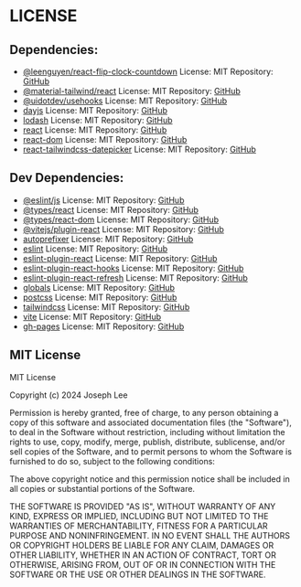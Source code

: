 # LICENSE

## Dependencies:

- [@leenguyen/react-flip-clock-countdown](https://www.npmjs.com/package/@leenguyen/react-flip-clock-countdown)
  License: MIT
  Repository: [GitHub](https://github.com/sLeeNguyen/react-flip-clock-countdown)
- [@material-tailwind/react](https://www.npmjs.com/package/@material-tailwind/react)
  License: MIT
  Repository: [GitHub](https://github.com/creativetimofficial/material-tailwind)
- [@uidotdev/usehooks](https://www.npmjs.com/package/@uidotdev/usehooks)
  License: MIT
  Repository: [GitHub](https://github.com/uidotdev/usehooks)
- [dayjs](https://www.npmjs.com/package/dayjs)
  License: MIT
  Repository: [GitHub](https://github.com/iamkun/dayjs)
- [lodash](https://www.npmjs.com/package/lodash)
  License: MIT
  Repository: [GitHub](https://github.com/lodash/lodash)
- [react](https://www.npmjs.com/package/react)
  License: MIT
  Repository: [GitHub](https://github.com/facebook/react)
- [react-dom](https://www.npmjs.com/package/react-dom)
  License: MIT
  Repository: [GitHub](https://github.com/facebook/react)
- [react-tailwindcss-datepicker](https://www.npmjs.com/package/react-tailwindcss-datepicker)
  License: MIT
  Repository: [GitHub](https://github.com/onesine/react-tailwindcss-datepicker)

## Dev Dependencies:
- [@eslint/js](https://www.npmjs.com/package/@eslint/js)
  License: MIT
  Repository: [GitHub](https://github.com/eslint/eslint)
- [@types/react](https://www.npmjs.com/package/@types/react)
  License: MIT
  Repository: [GitHub](https://github.com/DefinitelyTyped/DefinitelyTyped)
- [@types/react-dom](https://www.npmjs.com/package/@types/react-dom)
  License: MIT
  Repository: [GitHub](https://github.com/DefinitelyTyped/DefinitelyTyped)
- [@vitejs/plugin-react](https://www.npmjs.com/package/@vitejs/plugin-react)
  License: MIT
  Repository: [GitHub](https://github.com/vitejs/vite-plugin-react)
- [autoprefixer](https://www.npmjs.com/package/autoprefixer)
  License: MIT
  Repository: [GitHub](https://github.com/postcss/autoprefixer)
- [eslint](https://www.npmjs.com/package/eslint)
  License: MIT
  Repository: [GitHub](https://github.com/eslint/eslint)
- [eslint-plugin-react](https://www.npmjs.com/package/eslint-plugin-react)
  License: MIT
  Repository: [GitHub](https://github.com/jsx-eslint/eslint-plugin-react)
- [eslint-plugin-react-hooks](https://www.npmjs.com/package/eslint-plugin-react-hooks)
  License: MIT
  Repository: [GitHub](https://github.com/facebook/react)
- [eslint-plugin-react-refresh](https://www.npmjs.com/package/eslint-plugin-react-refresh)
  License: MIT
  Repository: [GitHub](https://github.com/ArnaudBarre/eslint-plugin-react-refresh)
- [globals](https://www.npmjs.com/package/globals)
  License: MIT
  Repository: [GitHub](https://github.com/sindresorhus/globals)
- [postcss](https://www.npmjs.com/package/postcss)
  License: MIT
  Repository: [GitHub](https://github.com/postcss/postcss)
- [tailwindcss](https://www.npmjs.com/package/tailwindcss)
  License: MIT
  Repository: [GitHub](https://github.com/tailwindlabs/tailwindcss)
- [vite](https://www.npmjs.com/package/vite)
  License: MIT
  Repository: [GitHub](https://github.com/vitejs/vite)
- [gh-pages](https://www.npmjs.com/package/gh-pages)
  License: MIT
  Repository: [GitHub](https://github.com/tschaub/gh-pages)

## MIT License

MIT License

Copyright (c) 2024 Joseph Lee

Permission is hereby granted, free of charge, to any person obtaining a copy
of this software and associated documentation files (the "Software"), to deal
in the Software without restriction, including without limitation the rights
to use, copy, modify, merge, publish, distribute, sublicense, and/or sell
copies of the Software, and to permit persons to whom the Software is
furnished to do so, subject to the following conditions:

The above copyright notice and this permission notice shall be included in all
copies or substantial portions of the Software.

THE SOFTWARE IS PROVIDED "AS IS", WITHOUT WARRANTY OF ANY KIND, EXPRESS OR
IMPLIED, INCLUDING BUT NOT LIMITED TO THE WARRANTIES OF MERCHANTABILITY,
FITNESS FOR A PARTICULAR PURPOSE AND NONINFRINGEMENT. IN NO EVENT SHALL THE
AUTHORS OR COPYRIGHT HOLDERS BE LIABLE FOR ANY CLAIM, DAMAGES OR OTHER
LIABILITY, WHETHER IN AN ACTION OF CONTRACT, TORT OR OTHERWISE, ARISING FROM,
OUT OF OR IN CONNECTION WITH THE SOFTWARE OR THE USE OR OTHER DEALINGS IN THE
SOFTWARE.